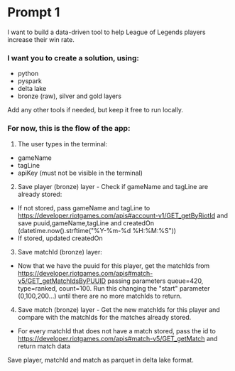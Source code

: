 # Prompt 1
I want to build a data-driven tool to help League of Legends players increase their win rate. 

### I want you to create a solution, using:
 - python
 - pyspark
 - delta lake
 - bronze (raw), silver and gold layers

Add any other tools if needed, but keep it free to run locally.

### For now, this is the flow of the app:
1) The user types in the terminal:
 - gameName
 - tagLine
 - apiKey (must not be visible in the terminal)

2) Save player (bronze) layer - Check if gameName and tagLine are already stored:
 - If not stored, pass gameName and tagLine to https://developer.riotgames.com/apis#account-v1/GET_getByRiotId and save puuid,gameName,tagLine and createdOn (datetime.now().strftime("%Y-%m-%d %H:%M:%S"))
 - If stored, updated createdOn

3) Save matchId (bronze) layer:
 - Now that we have the puuid for this player, get the matchIds from https://developer.riotgames.com/apis#match-v5/GET_getMatchIdsByPUUID passing parameters queue=420, type=ranked, count=100. Run this changing the "start" parameter (0,100,200...) until there are no more matchIds to return.

4) Save match (bronze) layer - Get the new matchIds for this player and compare with the matchIds for the matches already stored.
 - For every matchId that does not have a match stored, pass the id to https://developer.riotgames.com/apis#match-v5/GET_getMatch and return match data

Save player, matchId and match as parquet in delta lake format.